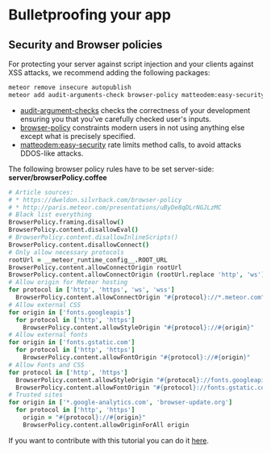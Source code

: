 # Bulletproofing your app
## Security and Browser policies
For protecting your server against script injection and your clients against XSS attacks,
we recommend adding the following packages:
```sh
meteor remove insecure autopublish
meteor add audit-arguments-check browser-policy matteodem:easy-security
```
* [audit-argument-checks](https://atmospherejs.com/meteor/audit-argument-checks) checks the correctness of your development ensuring you that you've carefully checked user's inputs.
* [browser-policy](https://atmospherejs.com/meteor/browser-policy) constraints modern users in not using anything else except what is precisely specified.
* [matteodem:easy-security](https://atmospherejs.com/matteodem/easy-security) rate limits method calls, to avoid attacks DDOS-like attacks.

The following browser policy rules have to be set server-side:
**server/browserPolicy.coffee**
```coffee
# Article sources:
# * https://dweldon.silvrback.com/browser-policy
# * http://paris.meteor.com/presentations/uByDe8qDLrNGJLzMC
# Black list everything
BrowserPolicy.framing.disallow()
BrowserPolicy.content.disallowEval()
# BrowserPolicy.content.disallowInlineScripts()
BrowserPolicy.content.disallowConnect()
# Only allow necessary protocols
rootUrl = __meteor_runtime_config__.ROOT_URL
BrowserPolicy.content.allowConnectOrigin rootUrl
BrowserPolicy.content.allowConnectOrigin (rootUrl.replace 'http', 'ws')
# Allow origin for Meteor hosting
for protocol in ['http', 'https', 'ws', 'wss']
  BrowserPolicy.content.allowConnectOrigin "#{protocol}://*.meteor.com"
# Allow external CSS
for origin in ['fonts.googleapis']
  for protocol in ['http', 'https']
    BrowserPolicy.content.allowStyleOrigin "#{protocol}://#{origin}"
# Allow external fonts
for origin in ['fonts.gstatic.com']
  for protocol in ['http', 'https']
    BrowserPolicy.content.allowFontOrigin "#{protocol}://#{origin}"
# Allow Fonts and CSS
for protocol in ['http', 'https']
  BrowserPolicy.content.allowStyleOrigin "#{protocol}://fonts.googleapis.com"
  BrowserPolicy.content.allowFontOrigin "#{protocol}://fonts.gstatic.com"
# Trusted sites
for origin in ['*.google-analytics.com', 'browser-update.org']
  for protocol in ['http', 'https']
    origin = "#{protocol}://#{origin}"
    BrowserPolicy.content.allowOriginForAll origin
```


If you want to contribute with this tutorial you can do it [here](https://github.com/orionjs/tutorials).
